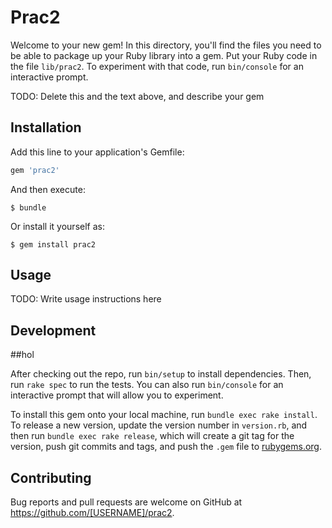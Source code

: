 # Prac2

Welcome to your new gem! In this directory, you'll find the files you need to be able to package up your Ruby library into a gem. Put your Ruby code in the file `lib/prac2`. To experiment with that code, run `bin/console` for an interactive prompt.

TODO: Delete this and the text above, and describe your gem

## Installation

Add this line to your application's Gemfile:

```ruby
gem 'prac2'
```

And then execute:

    $ bundle

Or install it yourself as:

    $ gem install prac2

## Usage

TODO: Write usage instructions here

## Development
##hol

After checking out the repo, run `bin/setup` to install dependencies. Then, run `rake spec` to run the tests. You can also run `bin/console` for an interactive prompt that will allow you to experiment.

To install this gem onto your local machine, run `bundle exec rake install`. To release a new version, update the version number in `version.rb`, and then run `bundle exec rake release`, which will create a git tag for the version, push git commits and tags, and push the `.gem` file to [rubygems.org](https://rubygems.org).

## Contributing

Bug reports and pull requests are welcome on GitHub at https://github.com/[USERNAME]/prac2.
